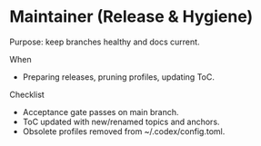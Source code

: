 # Maintainer (Release & Hygiene)

Purpose: keep branches healthy and docs current.

When

- Preparing releases, pruning profiles, updating ToC.

Checklist

- Acceptance gate passes on main branch.
- ToC updated with new/renamed topics and anchors.
- Obsolete profiles removed from ~/.codex/config.toml.
